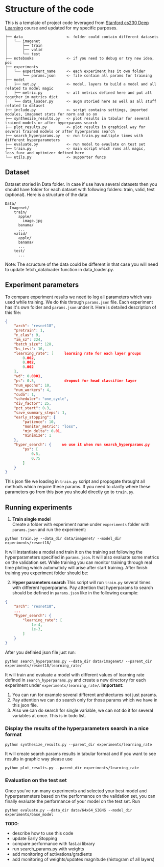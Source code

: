 # Structure of the code
This is a template of project code leveraged from [Stanford cs230 Deep Learning](https://cs230-stanford.github.io/project-code-examples.html) course and updated for my specific purposes.

```
├── data                    <- folder could contain different datasets
│   └── imagenet
│       ├── train 
│       ├── valid
│       └── test
├── notebooks               <- if you need to debug or try new idea, poc
├── experiments             
│   └── experiment_name     <- each experiment has it own folder
│       └── params.json     <- file contain all params for training
├── model 
│   ├── net.py              <- model, layers to build a model and all related to model magic
│   ├── metric.py           <- all metrics defined here and put all together in metrics dict
│   └── data_loader.py      <- augm storied here as well as all stuff related to dataset
├── include.py              <- script contains settings, imported modules, imagenet stats for norm and so on 
├── synthesize_results.py   <- plot results in tabular for several trained models or after hyperparams search
├── plot_results.py         <- plot results in graphical way for several trained models or after hyperparams search
├── search_hyperparams.py   <- run train.py multiple times with different hyperparameters
├── evaluate.py             <- run model to evaulate on test set   
├── train.py                <- main script which runs all magic, loss_func and optimizer defined here
└── utils.py                <- supporter funcs
```

## Dataset
Dataset storied in Data folder. In case if use have several datasets then you should have folder for each dataset with following folders: train, valid, test (optional). Here is a structure of the data:
```
Data/
  Imagenet/
    train/
      apple/
        image.jpg
      banana/
      ...
    valid/
      apple/
      banana/
      ...
    test/
      ...
```
Note: The scructure of the data could be different in that case you will need to update fetch_dataloader function in data_loader.py.

## Experiment parameters
To compare experiment results we need to log all parameters which was used while training. We do this through `params.json` file. Each experiment has it's own folder and `params.json` under it. Here is detailed description of this file:
```json
{
    "arch": "resnet18",
    "pretrain": 1,
    "n_clas": 9,
    "im_sz": 224,
    "batch_size": 128,
    "bs_test": 16,
    "learning_rate": [     learning rate for each layer groups
        0.002,
        0.002,
        0.002
    ],
    "wd": 0.0001,
    "ps": 0.5,             dropout for head classifier layer
    "num_epochs": 10,
    "num_workers": 4,
    "cuda": 1,
    "scheduler": "one_cycle",
    "div_factor": 25,
    "pct_start": 0.3,
    "save_summary_steps": 1,
    "early_stopping": {
        "patience": 10,
        "monitor_metric": "loss",
        "min_delta": 0.01,
        "minimize": 1
    },
    "hyper_search": {     we use it when run search_hyperparams.py
        "ps": [
            0.5,
            0.75
        ]
    }
}
```
This json file we loading in `train.py` script and propogate throught all methods which require these params. If you need to clarify where these parameters go from this json you should directly go to `train.py`.

## __Running experiments__

1. __Train single model__</br>
Create a folder with experiment name under `experiments` folder with `params.json` and run the experiment:
```
python train.py --data_dir data/imagenet/ --model_dir experiments/resnet18/
```
It will instantiate a model and train it on the training set following the hyperparameters specified in `params.json`. It will also evaluate some metrics on the validation set. While training you can monitor training through real time ploting which automaticly will arise after start training. After finish training you experiment folder should be:


2. __Hyper parameters search__
This script will run `train.py` several times with different hyperparams. Pay attention that hyperparams to search should be defined in `params.json` like in the following example: 
```json
{
    "arch": "resnet18",
    ...
    "hyper_search": {     
        "learning_rate": [
            1e-4,
            1e-3,
        ]
    }
}
```
After you definied json file just run:
```
python search_hyperparams.py --data_dir data/imagenet/ --parent_dir experiments/resnet18/learning_rate/
```
It will train and evaluate a model with different values of learning rate defined in `search_hyperparams.py` and create a new directory for each experiment under `experiments/learning_rate/`.
__Important__: 
1. You can run for example several different architectures not just params. 
2. Pay attention we can do search only for those params which we have in this json file. 
3. Also we can do search for single variable, we can not do it for several variables at once. This is in todo list.


### __Display the results__ of the hyperparameters search in a nice format
```
python synthesize_results.py --parent_dir experiments/learning_rate
```
It will create search params results in tabular format and if you want to see results in graphic way please use
```
python plot_results.py --parent_dir experiments/learning_rate
```

### __Evaluation on the test set__ 
Once you've run many experiments and selected your best model and hyperparameters based on the performance on the validation set, you can finally evaluate the performance of your model on the test set. Run
```
python evaluate.py --data_dir data/64x64_SIGNS --model_dir experiments/base_model
```

__TODO__:
- describe how to use this code
- update Early Stopping
- compare performance with fast.ai library
- run search_params.py with weights
- add monitoring of activations/gradients
- add monitoring of weights/updates magnitude (histogram of all layers)





